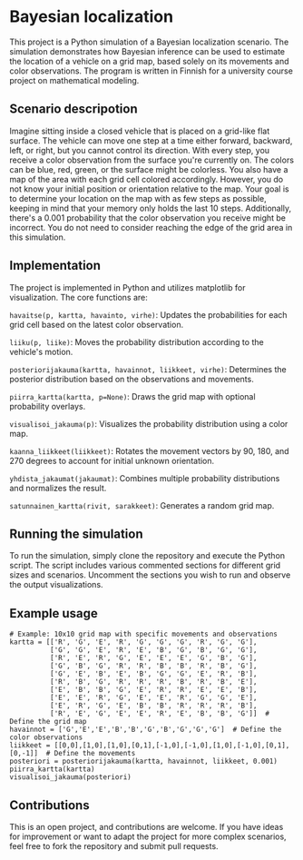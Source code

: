 # Bayesian localization
This project is a Python simulation of a Bayesian localization scenario. The simulation demonstrates how Bayesian inference can be used to estimate the location of a vehicle on a grid map, based solely on its movements and color observations. The program is written in Finnish for a university course project on mathematical modeling.

## Scenario descripotion
Imagine sitting inside a closed vehicle that is placed on a grid-like flat surface. The vehicle can move one step at a time either forward, backward, left, or right, but you cannot control its direction. With every step, you receive a color observation from the surface you're currently on. The colors can be blue, red, green, or the surface might be colorless. You also have a map of the area with each grid cell colored accordingly. However, you do not know your initial position or orientation relative to the map. Your goal is to determine your location on the map with as few steps as possible, keeping in mind that your memory only holds the last 10 steps. Additionally, there's a 0.001 probability that the color observation you receive might be incorrect. You do not need to consider reaching the edge of the grid area in this simulation.

## Implementation
The project is implemented in Python and utilizes matplotlib for visualization. The core functions are:

`havaitse(p, kartta, havainto, virhe)`: Updates the probabilities for each grid cell based on the latest color observation.

`liiku(p, liike)`: Moves the probability distribution according to the vehicle's motion.

`posteriorijakauma(kartta, havainnot, liikkeet, virhe)`: Determines the posterior distribution based on the observations and movements.

`piirra_kartta(kartta, p=None)`: Draws the grid map with optional probability overlays.

`visualisoi_jakauma(p)`: Visualizes the probability distribution using a color map.

`kaanna_liikkeet(liikkeet)`: Rotates the movement vectors by 90, 180, and 270 degrees to account for initial unknown orientation.

`yhdista_jakaumat(jakaumat)`: Combines multiple probability distributions and normalizes the result.

`satunnainen_kartta(rivit, sarakkeet)`: Generates a random grid map.

## Running the simulation
To run the simulation, simply clone the repository and execute the Python script. The script includes various commented sections for different grid sizes and scenarios. Uncomment the sections you wish to run and observe the output visualizations.

## Example usage
```
# Example: 10x10 grid map with specific movements and observations
kartta = [['R', 'G', 'E', 'R', 'G', 'G', 'G', 'R', 'G', 'G'],
          ['G', 'G', 'E', 'R', 'E', 'B', 'G', 'B', 'G', 'G'],
          ['R', 'E', 'R', 'G', 'E', 'E', 'E', 'G', 'B', 'G'],
          ['G', 'B', 'G', 'R', 'R', 'B', 'B', 'R', 'B', 'G'],
          ['G', 'E', 'B', 'E', 'B', 'G', 'G', 'E', 'R', 'B'],
          ['R', 'B', 'G', 'R', 'R', 'R', 'B', 'R', 'B', 'E'],
          ['E', 'B', 'B', 'G', 'E', 'R', 'R', 'E', 'E', 'B'],
          ['E', 'E', 'R', 'G', 'E', 'E', 'R', 'G', 'G', 'E'],
          ['E', 'R', 'G', 'E', 'B', 'B', 'R', 'R', 'R', 'B'],
          ['R', 'E', 'G', 'E', 'E', 'R', 'E', 'B', 'B', 'G']]  # Define the grid map
havainnot = ['G','E','E','B','B','G','B','G','G','G']  # Define the color observations
liikkeet = [[0,0],[1,0],[1,0],[0,1],[-1,0],[-1,0],[1,0],[-1,0],[0,1],[0,-1]]  # Define the movements
posteriori = posteriorijakauma(kartta, havainnot, liikkeet, 0.001)
piirra_kartta(kartta)
visualisoi_jakauma(posteriori)
```

## Contributions
This is an open project, and contributions are welcome. If you have ideas for improvement or want to adapt the project for more complex scenarios, feel free to fork the repository and submit pull requests.
